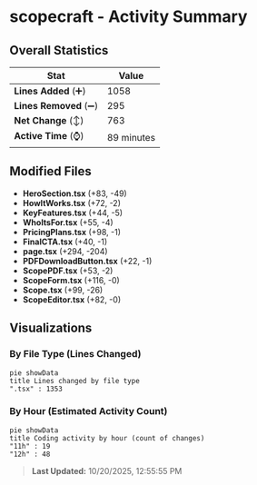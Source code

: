 # scopecraft - Activity Summary 

## Overall Statistics

| Stat                   | Value                                                             |
| ---------------------- | ----------------------------------------------------------------- |
| **Lines Added** (➕)   | 1058                                          |
| **Lines Removed** (➖) | 295                                        |
| **Net Change** (↕)    | 763                |
| **Active Time** (⌚)   | 89 minutes |


## Modified Files
- **HeroSection.tsx** (+83, -49)
- **HowItWorks.tsx** (+72, -2)
- **KeyFeatures.tsx** (+44, -5)
- **WhoItsFor.tsx** (+55, -4)
- **PricingPlans.tsx** (+98, -1)
- **FinalCTA.tsx** (+40, -1)
- **page.tsx** (+294, -204)
- **PDFDownloadButton.tsx** (+22, -1)
- **ScopePDF.tsx** (+53, -2)
- **ScopeForm.tsx** (+116, -0)
- **Scope.tsx** (+99, -26)
- **ScopeEditor.tsx** (+82, -0)

## Visualizations

### By File Type (Lines Changed)

```mermaid
pie showData
title Lines changed by file type
".tsx" : 1353
```

### By Hour (Estimated Activity Count)

```mermaid
pie showData
title Coding activity by hour (count of changes)
"11h" : 19
"12h" : 48
```


> **Last Updated:** 10/20/2025, 12:55:55 PM